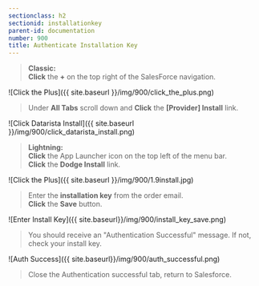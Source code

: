 ```yaml
---
sectionclass: h2
sectionid: installationkey
parent-id: documentation
number: 900
title: Authenticate Installation Key
---
```

>**Classic:**  
**Click** the **+** on the top right of the SalesForce navigation.

![Click the Plus]({{ site.baseurl }}/img/900/click_the_plus.png)  

>Under **All Tabs** scroll down and **Click** the **[Provider] Install** link.

![Click Datarista Install]({{ site.baseurl }}/img/900/click_datarista_install.png)

>**Lightning:**  
**Click** the App Launcher icon on the top left of the menu bar.  
**Click** the **Dodge Install** link.

![Click the Plus]({{ site.baseurl }}/img/900/1.9install.jpg)  

>Enter the **installation key** from the order email.  
**Click** the **Save** button.

![Enter Install Key]({{ site.baseurl}}/img/900/install_key_save.png)

>You should receive an "Authentication Successful" message. If not, check your install key.

![Auth Success]({{ site.baseurl}}/img/900/auth_successful.png)

>Close the Authentication successful tab, return to Salesforce.
